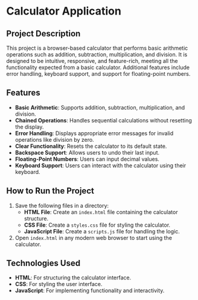 # Calculator Application

## Project Description
This project is a browser-based calculator that performs basic arithmetic operations such as addition, subtraction, multiplication, and division. It is designed to be intuitive, responsive, and feature-rich, meeting all the functionality expected from a basic calculator. Additional features include error handling, keyboard support, and support for floating-point numbers.

## Features
- **Basic Arithmetic**: Supports addition, subtraction, multiplication, and division.
- **Chained Operations**: Handles sequential calculations without resetting the display.
- **Error Handling**: Displays appropriate error messages for invalid operations like division by zero.
- **Clear Functionality**: Resets the calculator to its default state.
- **Backspace Support**: Allows users to undo their last input.
- **Floating-Point Numbers**: Users can input decimal values.
- **Keyboard Support**: Users can interact with the calculator using their keyboard.

## How to Run the Project
1. Save the following files in a directory:
   - **HTML File**: Create an `index.html` file containing the calculator structure.
   - **CSS File**: Create a `styles.css` file for styling the calculator.
   - **JavaScript File**: Create a `scripts.js` file for handling the logic.
2. Open `index.html` in any modern web browser to start using the calculator.

## Technologies Used
- **HTML**: For structuring the calculator interface.
- **CSS**: For styling the user interface.
- **JavaScript**: For implementing functionality and interactivity.

